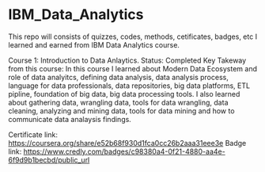 # IBM_Data_Analytics
This repo will consists of quizzes, codes, methods, cetificates, badges, etc I learned and earned from IBM Data Analytics course.

Course 1: Introduction to Data Anlaytics.
Status: Completed 
Key Takeway from this course: In this course I learned about Modern Data Ecosystem and role of data analyitcs, defining data analysis, data analysis process, language for data professionals, data repositories, big data platforms, ETL pipline, foundation of big data, big data processing tools. I also learned about gathering data, wrangling data, tools for data wrangling, data cleaning, analyzing and mining data, tools for data mining and how to communicate data analaysis findings. 

Certificate link: https://coursera.org/share/e52b68f930d1fca0cc26b2aaa31eee3e
Badge link: https://www.credly.com/badges/c98380a4-0f21-4880-aa4e-6f9d9b1becbd/public_url

